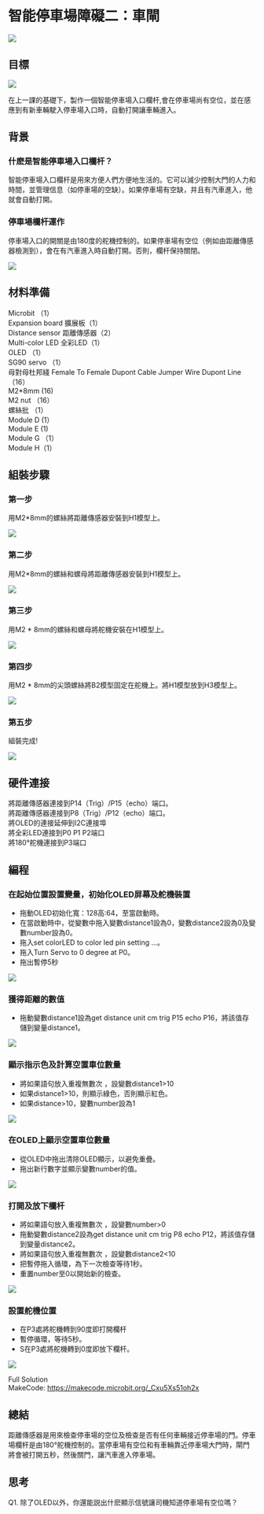# 智能停車場障礙二：車閘
![](picture/5/5_1.png)

## 目標
![](picture/5/5_2.png)

<P>
在上一課的基礎下，製作一個智能停車場入口欄杆,會在停車場尚有空位，並在感應到有新車輛駛入停車場入口時，自動打開讓車輛進入。
<P>

## 背景

### 什麽是智能停車場入口欄杆？

<P>
智能停車場入口欄杆是用來方便人們方便地生活的。它可以減少控制大門的人力和時間，並管理信息（如停車場的空缺）。如果停車場有空缺，并且有汽車進入，他就會自動打開。
<P>

### 停車場欄杆運作

<P>
停車場入口的開關是由180度的舵機控制的。如果停車場有空位（例如由距離傳感器檢測到），會在有汽車進入時自動打開。否則，欄杆保持關閉。
<P>
  

![](picture/5/5_4.png)

## 材料準備
<P>
Microbit （1）<BR>
Expansion board 擴展板（1）<BR>
Distance sensor 距離傳感器（2）<BR>
Multi-color LED 全彩LED（1） <BR>
OLED （1）<BR>
SG90 servo （1）<BR>
母對母杜邦綫 Female To Female Dupont Cable Jumper Wire Dupont Line （16） <BR>
M2*8mm (16)<BR>
M2 nut （16）<BR>
螺絲批 （1）<BR>
Module D (1）<BR>
Module E (1) <BR>
Module G （1）<BR>
Module H（1）<BR>
<P>

## 組裝步驟

### 第一步

<P>
用M2*8mm的螺絲將距離傳感器安裝到H1模型上。
<P>
  
![](picture/5/5_5.png)

### 第二步

<P>
用M2*8mm的螺絲和螺母將距離傳感器安裝到H1模型上。
<P>
  
![](picture/5/5_6.png)

### 第三步

<P>
用M2 * 8mm的螺絲和螺母將舵機安裝在H1模型上。
<P>
  
![](picture/5/5_7.png)

### 第四步

<P>
用M2 * 8mm的尖頭螺絲將B2模型固定在舵機上。將H1模型放到H3模型上。
<P>
  
![](picture/5/5_8.png)

### 第五步
<P>
組裝完成!
<P>
  
![](picture/5/5_9.png)

##  硬件連接

<P>
將距離傳感器連接到P14（Trig）/P15（echo）端口。<BR>
將距離傳感器連接到P8（Trig）/P12（echo）端口。<BR>
將OLED的連接延伸到I2C連接埠<BR>
將全彩LED連接到P0 P1 P2端口<BR>
將180°舵機連接到P3端口<BR>
<P>

## 編程

### 在起始位置設置變量，初始化OLED屏幕及舵機裝置
+ 拖動OLED初始化寬：128高:64，至當啟動時。
+ 在當啟動時中，從變數中拖入變數distance1設為0，變數distance2設為0及變數number設為0。
+ 拖入set colorLED to color led pin setting ...。
+ 拖入Turn Servo to 0 degree at P0。
+ 拖出暫停5秒
  

![](picture/5/5_11.png)

### 獲得距離的數值
+ 拖動變數distance1設為get distance unit cm trig P15 echo P16，將該值存儲到變量distance1。


![](picture/5/5_13.png)
  
### 顯示指示色及計算空置車位數量
+ 將如果語句放入重複無數次 ，設變數distance1>10
+ 如果distance1>10，則顯示綠色，否則顯示紅色。
+ 如果distance>10，變數number設為1
  

![](picture/5/5_15.png)

### 在OLED上顯示空置車位數量
+ 從OLED中拖出清除OLED顯示，以避免重疊。
+ 拖出新行數字並顯示變數number的值。
  

![](picture/5/5_17.png)

### 打開及放下欄杆
+ 將如果語句放入重複無數次 ，設變數number>0
+ 拖動變數distance2設為get distance unit cm trig P8 echo P12，將該值存儲到變量distance2。
+ 將如果語句放入重複無數次 ，設變數distance2<10
+ 把暫停拖入循環，為下一次檢查等待1秒。
+ 重置number至0以開始新的檢查。
  

![](picture/5/5_19.png)

### 設置舵機位置
+ 在P3處將舵機轉到90度即打開欄杆
+ 暫停循環，等待5秒。
+ S在P3處將舵機轉到0度即放下欄杆。
  

![](picture/5/5_21.png)

<P>
Full Solution<BR>
MakeCode: <a href="https://makecode.microbit.org/_Cxu5Xs51oh2x">https://makecode.microbit.org/_Cxu5Xs51oh2x</a>
<P>

## 總結

<P>
距離傳感器是用來檢查停車場的空位及檢查是否有任何車輛接近停車場的門。停車場欄杆是由180°舵機控制的。當停車場有空位和有車輛靠近停車場大門時，閘門將會被打開五秒，然後關門，讓汽車進入停車場。
<P>

## 思考

<P>
Q1. 除了OLED以外，你還能説出什麽顯示信號讓司機知道停車場有空位嗎？
<P>

